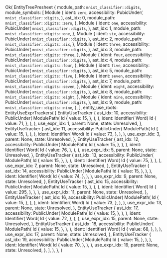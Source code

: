 Ok(
    EntityTreePresheet {
        module_path: `mnist_classifier::digits`,
        module_symbols: [
            Module {
                ident: `zero`,
                accessibility: PubicUnder(
                    `mnist_classifier::digits`,
                ),
                ast_idx: 0,
                module_path: `mnist_classifier::digits::zero`,
            },
            Module {
                ident: `one`,
                accessibility: PubicUnder(
                    `mnist_classifier::digits`,
                ),
                ast_idx: 1,
                module_path: `mnist_classifier::digits::one`,
            },
            Module {
                ident: `six`,
                accessibility: PubicUnder(
                    `mnist_classifier::digits`,
                ),
                ast_idx: 2,
                module_path: `mnist_classifier::digits::six`,
            },
            Module {
                ident: `three`,
                accessibility: PubicUnder(
                    `mnist_classifier::digits`,
                ),
                ast_idx: 3,
                module_path: `mnist_classifier::digits::three`,
            },
            Module {
                ident: `four`,
                accessibility: PubicUnder(
                    `mnist_classifier::digits`,
                ),
                ast_idx: 4,
                module_path: `mnist_classifier::digits::four`,
            },
            Module {
                ident: `five`,
                accessibility: PubicUnder(
                    `mnist_classifier::digits`,
                ),
                ast_idx: 5,
                module_path: `mnist_classifier::digits::five`,
            },
            Module {
                ident: `seven`,
                accessibility: PubicUnder(
                    `mnist_classifier::digits`,
                ),
                ast_idx: 7,
                module_path: `mnist_classifier::digits::seven`,
            },
            Module {
                ident: `eight`,
                accessibility: PubicUnder(
                    `mnist_classifier::digits`,
                ),
                ast_idx: 8,
                module_path: `mnist_classifier::digits::eight`,
            },
            Module {
                ident: `nine`,
                accessibility: PubicUnder(
                    `mnist_classifier::digits`,
                ),
                ast_idx: 9,
                module_path: `mnist_classifier::digits::nine`,
            },
        ],
        entity_use_roots: EntityUseExprTrackers(
            [
                EntityUseTracker {
                    ast_idx: 10,
                    accessibility: PublicUnder(
                        ModulePath(
                            Id {
                                value: 15,
                            },
                        ),
                    ),
                    ident: Identifier(
                        Word(
                            Id {
                                value: 71,
                            },
                        ),
                    ),
                    use_expr_idx: 1,
                    parent: None,
                    state: Unresolved,
                },
                EntityUseTracker {
                    ast_idx: 11,
                    accessibility: PublicUnder(
                        ModulePath(
                            Id {
                                value: 15,
                            },
                        ),
                    ),
                    ident: Identifier(
                        Word(
                            Id {
                                value: 73,
                            },
                        ),
                    ),
                    use_expr_idx: 3,
                    parent: None,
                    state: Unresolved,
                },
                EntityUseTracker {
                    ast_idx: 12,
                    accessibility: PublicUnder(
                        ModulePath(
                            Id {
                                value: 15,
                            },
                        ),
                    ),
                    ident: Identifier(
                        Word(
                            Id {
                                value: 76,
                            },
                        ),
                    ),
                    use_expr_idx: 5,
                    parent: None,
                    state: Unresolved,
                },
                EntityUseTracker {
                    ast_idx: 13,
                    accessibility: PublicUnder(
                        ModulePath(
                            Id {
                                value: 15,
                            },
                        ),
                    ),
                    ident: Identifier(
                        Word(
                            Id {
                                value: 75,
                            },
                        ),
                    ),
                    use_expr_idx: 7,
                    parent: None,
                    state: Unresolved,
                },
                EntityUseTracker {
                    ast_idx: 14,
                    accessibility: PublicUnder(
                        ModulePath(
                            Id {
                                value: 15,
                            },
                        ),
                    ),
                    ident: Identifier(
                        Word(
                            Id {
                                value: 74,
                            },
                        ),
                    ),
                    use_expr_idx: 9,
                    parent: None,
                    state: Unresolved,
                },
                EntityUseTracker {
                    ast_idx: 15,
                    accessibility: PublicUnder(
                        ModulePath(
                            Id {
                                value: 15,
                            },
                        ),
                    ),
                    ident: Identifier(
                        Word(
                            Id {
                                value: 295,
                            },
                        ),
                    ),
                    use_expr_idx: 11,
                    parent: None,
                    state: Unresolved,
                },
                EntityUseTracker {
                    ast_idx: 16,
                    accessibility: PublicUnder(
                        ModulePath(
                            Id {
                                value: 15,
                            },
                        ),
                    ),
                    ident: Identifier(
                        Word(
                            Id {
                                value: 73,
                            },
                        ),
                    ),
                    use_expr_idx: 13,
                    parent: None,
                    state: Unresolved,
                },
                EntityUseTracker {
                    ast_idx: 17,
                    accessibility: PublicUnder(
                        ModulePath(
                            Id {
                                value: 15,
                            },
                        ),
                    ),
                    ident: Identifier(
                        Word(
                            Id {
                                value: 72,
                            },
                        ),
                    ),
                    use_expr_idx: 15,
                    parent: None,
                    state: Unresolved,
                },
                EntityUseTracker {
                    ast_idx: 18,
                    accessibility: PublicUnder(
                        ModulePath(
                            Id {
                                value: 15,
                            },
                        ),
                    ),
                    ident: Identifier(
                        Word(
                            Id {
                                value: 68,
                            },
                        ),
                    ),
                    use_expr_idx: 17,
                    parent: None,
                    state: Unresolved,
                },
                EntityUseTracker {
                    ast_idx: 19,
                    accessibility: PublicUnder(
                        ModulePath(
                            Id {
                                value: 15,
                            },
                        ),
                    ),
                    ident: Identifier(
                        Word(
                            Id {
                                value: 70,
                            },
                        ),
                    ),
                    use_expr_idx: 19,
                    parent: None,
                    state: Unresolved,
                },
            ],
        ),
    },
)